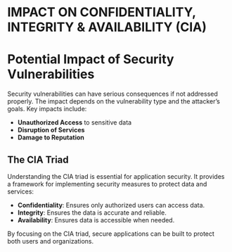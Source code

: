 # IMPACT ON CONFIDENTIALITY, INTEGRITY & AVAILABILITY (CIA) 

# Potential Impact of Security Vulnerabilities

Security vulnerabilities can have serious consequences if not addressed properly. The impact depends on the vulnerability type and the attacker’s goals. Key impacts include:

- **Unauthorized Access** to sensitive data
- **Disruption of Services**
- **Damage to Reputation**

## The CIA Triad

Understanding the CIA triad is essential for application security. It provides a framework for implementing security measures to protect data and services:

- **Confidentiality**: Ensures only authorized users can access data.
- **Integrity**: Ensures the data is accurate and reliable.
- **Availability**: Ensures data is accessible when needed.

By focusing on the CIA triad, secure applications can be built to protect both users and organizations.
